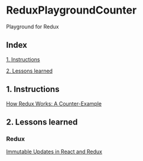 # ReduxPlaygroundCounter
Playground for Redux


## Index

[1. Instructions](#1-instructions/) 

[2. Lessons learned](#2-lessons-learned)



## 1. Instructions
[How Redux Works: A Counter-Example](https://daveceddia.com/how-does-redux-work/)  


## 2. Lessons learned
### Redux
[Immutable Updates in React and Redux](https://daveceddia.com/immutable-updates-react-redux/)  